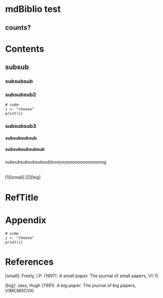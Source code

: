 # mdBiblio test

## counts?

# Contents

## subsub

### subsubsub

### subsubsub2

```{r}
# code
i <- "cheese"
print(i)
```

### subsubsub3

#### subsubsubsub

##### subsubsubsubsub

###### subsubsubsubsubsublooooooooooooooooooong

[1][small]
[2][big]

# RefTitle

# Appendix

```{r}
# code
i <- "cheese"
print(i)
```

# References
[small]: Freely, I.P. (1997). *A small paper.* The journal of small papers, V(-1)

[big]: Jass, Hugh (7991). *A big paper.* The journal of big papers, V(MCMXCVII)


